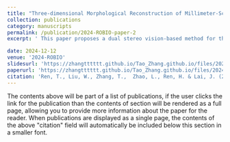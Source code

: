 ```yaml
---
title: "Three-dimensional Morphological Reconstruction of Millimeter-Scale Soft Continuum Robots based on Dual-Stereo-Vision"
collection: publications
category: manuscripts
permalink: /publication/2024-ROBIO-paper-2
excerpt: ' This paper proposes a dual stereo vision-based method for the three-dimensional morphological reconstruction of millimeter-scale NTCRs. The method employs two oppositely located stationary binocular cameras to capture the point cloud of the NTCR, then utilizes predefined geometry as a reference for the KD tree method to relocate the capture point clouds, resulting in a morphologically correct NTCR despite the low-quality raw point cloud collection. The method has been proved feasible for an NTCR with a 3.5 mm diameter, capturing 14 out of 16 notch features, with the measurements generally centered around the standard of 1.5 mm, demonstrating the capability of revealing morphological details. Our proposed method paves the way for 3D morphological reconstruction of millimeter-scale soft robots for further self-modeling study. '

date: 2024-12-12
venue: '2024-ROBIO'
slidesurl: 'https://zhangtttttt.github.io/Tao_Zhang.github.io/files/2024_Robio_soft_slides.pdf'
paperurl: 'https://zhangtttttt.github.io/Tao_Zhang.github.io/files/2024_Robio_soft_paper.pdf'
citation: 'Ren, T., Liu, W., Zhang, T.,  Zhao, L., Ren, H. & Lai, J. (2024, Dec). Three-dimensional Morphological Reconstruction of Millimeter-Scale Soft Continuum Robots based on Dual-Stereo-Vision. In 2024 ROBIO. IEEE.'
---
```


The contents above will be part of a list of publications, if the user clicks the link for the publication than the contents of section will be rendered as a full page, allowing you to provide more information about the paper for the reader. When publications are displayed as a single page, the contents of the above "citation" field will automatically be included below this section in a smaller font.


